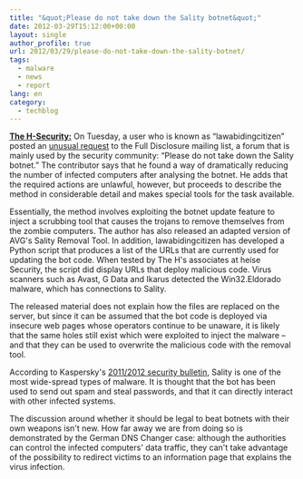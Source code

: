 ```yaml
---
title: "&quot;Please do not take down the Sality botnet&quot;"
date: 2012-03-29T15:12:00+00:00
layout: single
author_profile: true
url: 2012/03/29/please-do-not-take-down-the-sality-botnet/
tags:
  - malware
  - news
  - report
lang: en
category: 
  - techblog
---
```

<a href="http://www.h-online.com/security" target="_blank"><strong>The H-Security:</strong></a> On Tuesday, a user who is known as “lawabidingcitizen” posted an [unusual request](http://seclists.org/fulldisclosure/2012/Mar/315) to the Full Disclosure mailing list, a forum that is mainly used by the security community: “Please do not take down the Sality botnet.” The contributor says that he found a way of dramatically reducing the number of infected computers after analysing the botnet. He adds that the required actions are unlawful, however, but proceeds to describe the method in considerable detail and makes special tools for the task available. 

Essentially, the method involves exploiting the botnet update feature to inject a scrubbing tool that causes the trojans to remove themselves from the zombie computers. The author has also released an adapted version of AVG's Sality Removal Tool. In addition, lawabidingcitizen has developed a Python script that produces a list of the URLs that are currently used for updating the bot code. When tested by The H's associates at heise Security, the script did display URLs that deploy malicious code. Virus scanners such as Avast, G Data and Ikarus detected the Win32.Eldorado malware, which has connections to Sality. 

The released material does not explain how the files are replaced on the server, but since it can be assumed that the bot code is deployed via insecure web pages whose operators continue to be unaware, it is likely that the same holes still exist which were exploited to inject the malware – and that they can be used to overwrite the malicious code with the removal tool. 

According to Kaspersky's [2011/2012 security bulletin](http://newsroom.kaspersky.eu/fileadmin/user_upload/de/Downloads/PDFs/Kaspersky_Security_Bulletin_2012_final.pdf), Sality is one of the most wide-spread types of malware. It is thought that the bot has been used to send out spam and steal passwords, and that it can directly interact with other infected systems. 

The discussion around whether it should be legal to beat botnets with their own weapons isn't new. How far away we are from doing so is demonstrated by the German DNS Changer case: although the authorities can control the infected computers' data traffic, they can't take advantage of the possibility to redirect victims to an information page that explains the virus infection.